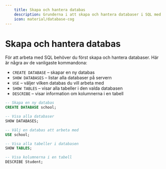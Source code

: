 ```yaml
---
    title: Skapa och hantera databas
    description: Grunderna i att skapa och hantera databaser i SQL med CREATE DATABASE, SHOW DATABASES, USE, SHOW TABLES och DESCRIBE.
    icon: material/database-cog
---
```


# Skapa och hantera databas

För att arbeta med SQL behöver du först skapa och hantera databaser. Här är några av de vanligaste kommandona:

* `CREATE DATABASE` – skapar en ny databas  
* `SHOW DATABASES` – listar alla databaser på servern  
* `USE` – väljer vilken databas du vill arbeta med  
* `SHOW TABLES` – visar alla tabeller i den valda databasen  
* `DESCRIBE` – visar information om kolumnerna i en tabell  

```sql title="skapa och hantera databas"
-- Skapa en ny databas
CREATE DATABASE school;

-- Visa alla databaser
SHOW DATABASES;

-- Välj en databas att arbeta med
USE school;

-- Visa alla tabeller i databasen
SHOW TABLES;

-- Visa kolumnerna i en tabell
DESCRIBE Student;
```